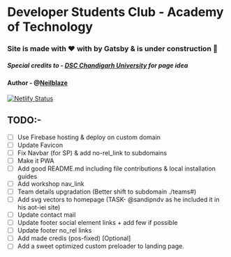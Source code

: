# Developer Students Club - Academy of Technology

### Site is made with ❤️ with by Gatsby & is under construction 🚀
##### Special credits to - [DSC Chandigarh University](https://dsccu.in/) for page idea

#### Author - @[Neilblaze](https://github.com/neilblaze)

[![Netlify Status](https://api.netlify.com/api/v1/badges/2aa72e47-232b-4e5a-a877-d0eea59c1f75/deploy-status)](https://app.netlify.com/sites/dscaot/deploys)

## TODO:-

- [ ] Use Firebase hosting & deploy on custom domain
- [ ] Update Favicon
- [ ] Fix Navbar (for SP) & add no-rel_link to subdomains
- [ ] Make it PWA
- [ ] Add good README.md including file contributions & local installation guides
- [ ] Add workshop nav_link
- [ ] Team details upgradation (Better shift to subdomain ./teams#)
- [ ] Add svg vectors to homepage (TASK- @sandipndv as he included it in his aot-iei site)
- [ ] Update contact mail
- [ ] Update footer social element links + add few if possible
- [ ] Update footer no_rel links
- [ ] Add made credis (pos-fixed) [Optional]
- [ ] Add a sweet optimized custom preloader to landing page.

